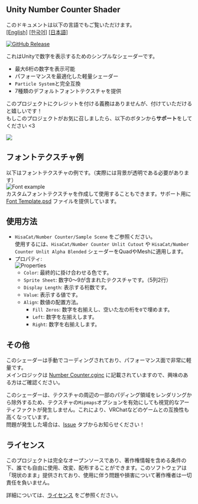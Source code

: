 ## Unity Number Counter Shader

このドキュメントは以下の言語でもご覧いただけます。  
[[English]](./README.md) [[한국어]](./README.ko.md) [[日本語]](README.ja.md)

[![GitHub Release][shields-release]][github-release]

[shields-release]: https://img.shields.io/github/v/release/hisacat/Unity-NumberCounterShader
[github-release]: https://github.com/hisacat/Unity-NumberCounterShader/releases/latest

これはUnityで数字を表示するためのシンプルなシェーダーです。

- 最大6桁の数字を表示可能
- パフォーマンスを最適化した軽量シェーダー
- `Particle System`と完全互換
- 7種類のデフォルトフォントテクスチャを提供

このプロジェクトにクレジットを付ける義務はありませんが、付けていただけると嬉しいです！  
もしこのプロジェクトがお気に召しましたら、以下のボタンから**サポート**をしてください <3

<a href="https://www.buymeacoffee.com/HisaCat"><img src="https://img.buymeacoffee.com/button-api/?text=Buy me Milk&emoji=🥛&slug=HisaCat&button_colour=bd5fff&font_colour=ffffff&font_family=Bree&outline_colour=000000&coffee_colour=ffffff" /></a>

## フォントテクスチャ例

以下はフォントテクスチャの例です。（実際には背景が透明である必要があります）  
![Font example](./Images/Font.png)  
カスタムフォントテクスチャを作成して使用することもできます。サポート用に [Font Template.psd](./Assets/HisaCat/Number%20Counter/FontTemplate.psd) ファイルを提供しています。

## 使用方法

- `HisaCat/Number Counter/Sample Scene` をご参照ください。  
  使用するには、`HisaCat/Number Counter Unlit Cutout` や `HisaCat/Number Counter Unlit Alpha Blended` シェーダーをQuadやMeshに適用します。
- プロパティ:  
  ![Properties](./Images/Inspector-Properties.png)
  - `Color`: 最終的に掛け合わせる色です。
  - `Sprite Sheet`: 数字0〜9が含まれたテクスチャです。（5列2行）
  - `Display Length`: 表示する桁数です。
  - `Value`: 表示する値です。
  - `Align`: 数値の配置方法。
    - `Fill Zeros`: 数字を右揃えし、空いた左の桁を`0`で埋めます。
    - `Left`: 数字を左揃えします。
    - `Right`: 数字を右揃えします。

## その他

このシェーダーは手動でコーディングされており、パフォーマンス面で非常に軽量です。  
メインロジックは [Number Counter.cginc](./Assets/HisaCat/Number%20Counter/Shaders/Number%20Counter.cginc) に記載されていますので、興味のある方はご確認ください。

このシェーダーは、テクスチャの周辺の一部のパディング領域をレンダリングから除外するため、テクスチャの`Mipmaps`オプションを有効にしても視覚的なアーティファクトが発生しません。これにより、VRChatなどのゲームとの互換性も高くなっています。  
問題が発生した場合は、[Issue](https://github.com/hisacat/Unity-NumberCounterShader/issues) タブからお知らせください！

## ライセンス

このプロジェクトは完全なオープンソースであり、著作権情報を含める条件の下、誰でも自由に使用、改変、配布することができます。このソフトウェアは「現状のまま」提供されており、使用に伴う問題や損害について著作権者は一切責任を負いません。

詳細については、[ライセンス](./LICENSE) をご参照ください。

